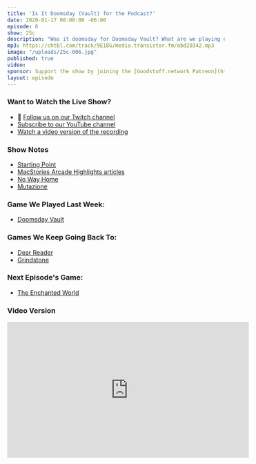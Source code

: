 ```yaml
---
title: 'Is It Doomsday (Vault) for the Podcast?'
date: 2020-01-17 08:00:00 -06:00
episode: 6
show: 25c
description: "Was it doomsday for Doomsday Vault? What are we playing next week? Do we mention Dear Reader... again?"
mp3: https://chtbl.com/track/9E18G/media.transistor.fm/abd20342.mp3
image: "/uploads/25c-006.jpg"
published: true
video:
sponsor: Support the show by joining the [Goodstuff.network Patreon](https://www.patreon.com/goodstuff)
layout: episode
---
```


### Want to Watch the Live Show?

* 💙 [Follow us on our Twitch channel](https://goodstuff.network/twitch/)
* [Subscribe to our YouTube channel](https://www.youtube.com/user/goodstuffdotfm?sub_confirmation=1)
* [Watch a video version of the recording](https://youtu.be/vW2bfK1CXkU)

### Show Notes

* [Starting Point](http://shoutengine.com/StartingPoint/)
* [MacStories Arcade Highlights articles](https://www.macstories.net/tag/arcade-highlights/)
* [No Way Home](https://www.macrumors.com/2020/01/10/apple-arcade-no-way-home/)
* [Mutazione](http://mutazionegame.com)

### Game We Played Last Week:

* [Doomsday Vault](https://apps.apple.com/us/app/doomsday-vault/id1457773760?mt=8)

### Games We Keep Going Back To:

* [Dear Reader](https://apps.apple.com/us/app/dear-reader/id1470280172?mt=8)
* [Grindstone](https://grindstonegame.com/)

### Next Episode's Game:

* [The Enchanted World](https://apps.apple.com/ca/app/the-enchanted-world/id1459917958)

### Video Version

<iframe width="560" height="315" src="https://www.youtube.com/embed/vW2bfK1CXkU" frameborder="0" allow="accelerometer; autoplay; encrypted-media; gyroscope; picture-in-picture" allowfullscreen></iframe>